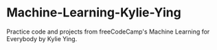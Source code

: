 # Machine-Learning-Kylie-Ying
 Practice code and projects from freeCodeCamp's Machine Learning for Everybody by Kylie Ying.

